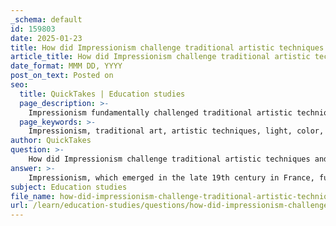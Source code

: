 ```yaml
---
_schema: default
id: 159803
date: 2025-01-23
title: How did Impressionism challenge traditional artistic techniques and perspectives?
article_title: How did Impressionism challenge traditional artistic techniques and perspectives?
date_format: MMM DD, YYYY
post_on_text: Posted on
seo:
  title: QuickTakes | Education studies
  page_description: >-
    Impressionism fundamentally challenged traditional artistic techniques and perspectives by embracing spontaneity, light, and color, introducing a focus on personal interpretation and emotional expression, and reflecting the social changes of 19th-century France.
  page_keywords: >-
    Impressionism, traditional art, artistic techniques, light, color, en plein air, subjectivity, emotion, cultural reflection, 19th-century France, modern art
author: QuickTakes
question: >-
    How did Impressionism challenge traditional artistic techniques and perspectives?
answer: >-
    Impressionism, which emerged in the late 19th century in France, fundamentally challenged traditional artistic techniques and perspectives in several significant ways:\n\n1. **Rejection of Traditional Constraints**: Impressionist artists broke away from the rigid rules of the beaux-arts, which emphasized formal techniques, precise lines, and classical subject matter. Instead, they embraced a more spontaneous and expressive approach, focusing on modern life and the natural world. This shift reflected broader cultural movements towards individualism and artistic freedom, allowing artists to explore their personal interpretations of reality.\n\n2. **Focus on Light and Color**: Impressionism is characterized by its emphasis on capturing the effects of light and color in a momentary, spontaneous manner. Artists like Claude Monet and Pierre-Auguste Renoir used loose brushwork and vibrant colors to convey the transient qualities of their subjects. This approach marked a departure from the detailed and polished techniques of earlier art movements, which often prioritized realism and clarity.\n\n3. **En Plein Air Painting**: Impressionists often painted outdoors (en plein air) to capture the changing light and atmosphere of their surroundings. This practice was a significant shift from the studio-based work of traditional artists, allowing for a more immediate and direct engagement with the environment. The resulting artworks often featured scenes of everyday life, landscapes, and urban settings, reflecting the rapidly changing society of the time.\n\n4. **Subjectivity and Emotion**: Impressionism introduced a new level of artistic subjectivity, where the artist's perception and emotional response to a scene became central to the work. This focus on personal experience and interpretation challenged the objective representation of reality that had dominated previous artistic movements. Impressionist paintings often evoke feelings and moods rather than merely depicting a scene.\n\n5. **Cultural Reflections**: The movement also served as a reflection of the cultural and social changes occurring in 19th-century France, including shifts in class structures and the rise of a consumer culture. The loose brushwork and emphasis on color can be seen as a response to these changes, as artists sought to capture the essence of their rapidly evolving world.\n\nIn summary, Impressionism marked a pivotal moment in art history by challenging traditional techniques and perspectives. Its emphasis on light, color, spontaneity, and personal expression not only transformed the art world but also laid the groundwork for subsequent movements, paving the way for modern art.
subject: Education studies
file_name: how-did-impressionism-challenge-traditional-artistic-techniques-and-perspectives.md
url: /learn/education-studies/questions/how-did-impressionism-challenge-traditional-artistic-techniques-and-perspectives
---
```


&nbsp;